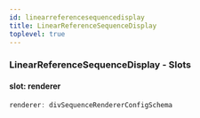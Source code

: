 ```yaml
---
id: linearreferencesequencedisplay
title: LinearReferenceSequenceDisplay
toplevel: true
---
```







### LinearReferenceSequenceDisplay - Slots
#### slot: renderer



```js
renderer: divSequenceRendererConfigSchema
```



 
